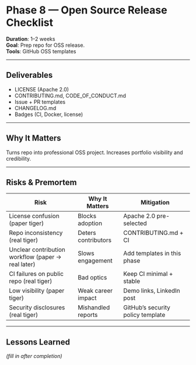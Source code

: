 # Phase 8 — Open Source Release Checklist

**Duration**: 1–2 weeks  
**Goal**: Prep repo for OSS release.  
**Tools**: GitHub OSS templates

---

## Deliverables
- LICENSE (Apache 2.0)
- CONTRIBUTING.md, CODE_OF_CONDUCT.md
- Issue + PR templates
- CHANGELOG.md
- Badges (CI, Docker, license)

---

## Why It Matters
Turns repo into professional OSS project. Increases portfolio visibility and credibility.

---

## Risks & Premortem
| Risk | Why It Matters | Mitigation |
|------|----------------|------------|
| License confusion (paper tiger) | Blocks adoption | Apache 2.0 pre-selected |
| Repo inconsistency (real tiger) | Deters contributors | CONTRIBUTING.md + CI |
| Unclear contribution workflow (paper → real later) | Slows engagement | Add templates in this phase |
| CI failures on public repo (real tiger) | Bad optics | Keep CI minimal + stable |
| Low visibility (paper tiger) | Weak career impact | Demo links, LinkedIn post |
| Security disclosures (real tiger) | Mishandled reports | GitHub’s security policy template |

---

## Lessons Learned
*(fill in after completion)*
